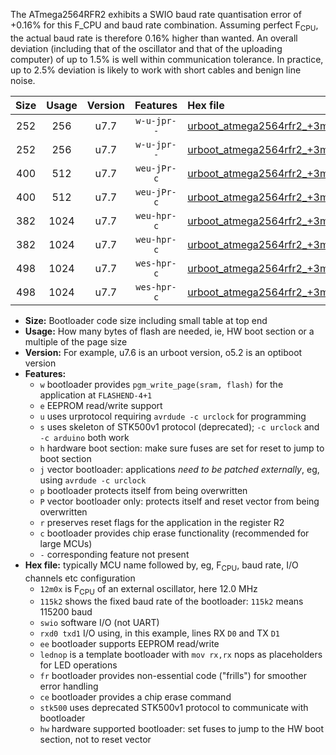 The ATmega2564RFR2 exhibits a SWIO baud rate quantisation error of +0.16% for this F_CPU and baud rate combination. Assuming perfect F<sub>CPU</sub>, the actual baud rate is therefore 0.16% higher than wanted. An overall deviation (including that of the oscillator and that of the uploading computer) of up to 1.5% is well within communication tolerance. In practice, up to 2.5% deviation is likely to work with short cables and benign line noise.

|Size|Usage|Version|Features|Hex file|
|:-:|:-:|:-:|:-:|:--|
|252|256|u7.7|`w-u-jpr--`|[urboot_atmega2564rfr2_+3m0x_++76k8_swio_rxd2_txd3.hex](https://raw.githubusercontent.com/stefanrueger/urboot.hex/main/mcus/atmega2564rfr2/external_oscillator/fcpu_+3m0x/br_++76k8/urboot_atmega2564rfr2_+3m0x_++76k8_swio_rxd2_txd3.hex)|
|252|256|u7.7|`w-u-jpr--`|[urboot_atmega2564rfr2_+3m0x_++76k8_swio_rxe0_txe1.hex](https://raw.githubusercontent.com/stefanrueger/urboot.hex/main/mcus/atmega2564rfr2/external_oscillator/fcpu_+3m0x/br_++76k8/urboot_atmega2564rfr2_+3m0x_++76k8_swio_rxe0_txe1.hex)|
|400|512|u7.7|`weu-jPr-c`|[urboot_atmega2564rfr2_+3m0x_++76k8_swio_rxd2_txd3_ee_lednop_fr_ce.hex](https://raw.githubusercontent.com/stefanrueger/urboot.hex/main/mcus/atmega2564rfr2/external_oscillator/fcpu_+3m0x/br_++76k8/urboot_atmega2564rfr2_+3m0x_++76k8_swio_rxd2_txd3_ee_lednop_fr_ce.hex)|
|400|512|u7.7|`weu-jPr-c`|[urboot_atmega2564rfr2_+3m0x_++76k8_swio_rxe0_txe1_ee_lednop_fr_ce.hex](https://raw.githubusercontent.com/stefanrueger/urboot.hex/main/mcus/atmega2564rfr2/external_oscillator/fcpu_+3m0x/br_++76k8/urboot_atmega2564rfr2_+3m0x_++76k8_swio_rxe0_txe1_ee_lednop_fr_ce.hex)|
|382|1024|u7.7|`weu-hpr-c`|[urboot_atmega2564rfr2_+3m0x_++76k8_swio_rxd2_txd3_ee_lednop_fr_ce_hw.hex](https://raw.githubusercontent.com/stefanrueger/urboot.hex/main/mcus/atmega2564rfr2/external_oscillator/fcpu_+3m0x/br_++76k8/urboot_atmega2564rfr2_+3m0x_++76k8_swio_rxd2_txd3_ee_lednop_fr_ce_hw.hex)|
|382|1024|u7.7|`weu-hpr-c`|[urboot_atmega2564rfr2_+3m0x_++76k8_swio_rxe0_txe1_ee_lednop_fr_ce_hw.hex](https://raw.githubusercontent.com/stefanrueger/urboot.hex/main/mcus/atmega2564rfr2/external_oscillator/fcpu_+3m0x/br_++76k8/urboot_atmega2564rfr2_+3m0x_++76k8_swio_rxe0_txe1_ee_lednop_fr_ce_hw.hex)|
|498|1024|u7.7|`wes-hpr-c`|[urboot_atmega2564rfr2_+3m0x_++76k8_swio_rxd2_txd3_ee_lednop_fr_ce_stk500_hw.hex](https://raw.githubusercontent.com/stefanrueger/urboot.hex/main/mcus/atmega2564rfr2/external_oscillator/fcpu_+3m0x/br_++76k8/urboot_atmega2564rfr2_+3m0x_++76k8_swio_rxd2_txd3_ee_lednop_fr_ce_stk500_hw.hex)|
|498|1024|u7.7|`wes-hpr-c`|[urboot_atmega2564rfr2_+3m0x_++76k8_swio_rxe0_txe1_ee_lednop_fr_ce_stk500_hw.hex](https://raw.githubusercontent.com/stefanrueger/urboot.hex/main/mcus/atmega2564rfr2/external_oscillator/fcpu_+3m0x/br_++76k8/urboot_atmega2564rfr2_+3m0x_++76k8_swio_rxe0_txe1_ee_lednop_fr_ce_stk500_hw.hex)|

- **Size:** Bootloader code size including small table at top end
- **Usage:** How many bytes of flash are needed, ie, HW boot section or a multiple of the page size
- **Version:** For example, u7.6 is an urboot version, o5.2 is an optiboot version
- **Features:**
  + `w` bootloader provides `pgm_write_page(sram, flash)` for the application at `FLASHEND-4+1`
  + `e` EEPROM read/write support
  + `u` uses urprotocol requiring `avrdude -c urclock` for programming
  + `s` uses skeleton of STK500v1 protocol (deprecated); `-c urclock` and `-c arduino` both work
  + `h` hardware boot section: make sure fuses are set for reset to jump to boot section
  + `j` vector bootloader: applications *need to be patched externally*, eg, using `avrdude -c urclock`
  + `p` bootloader protects itself from being overwritten
  + `P` vector bootloader only: protects itself and reset vector from being overwritten
  + `r` preserves reset flags for the application in the register R2
  + `c` bootloader provides chip erase functionality (recommended for large MCUs)
  + `-` corresponding feature not present
- **Hex file:** typically MCU name followed by, eg, F<sub>CPU</sub>, baud rate, I/O channels etc configuration
  + `12m0x` is F<sub>CPU</sub> of an external oscillator, here 12.0 MHz
  + `115k2` shows the fixed baud rate of the bootloader: `115k2` means 115200 baud
  + `swio` software I/O (not UART)
  + `rxd0 txd1` I/O using, in this example, lines RX `D0` and TX `D1`
  + `ee` bootloader supports EEPROM read/write
  + `lednop` is a template bootloader with `mov rx,rx` nops as placeholders for LED operations
  + `fr` bootloader provides non-essential code ("frills") for smoother error handling
  + `ce` bootloader provides a chip erase command
  + `stk500` uses deprecated STK500v1 protocol to communicate with bootloader
  + `hw` hardware supported bootloader: set fuses to jump to the HW boot section, not to reset vector
